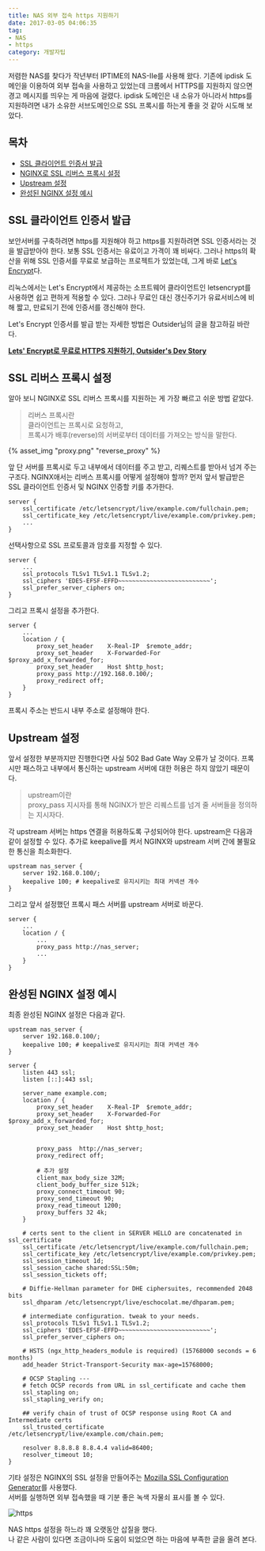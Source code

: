 ```yaml
---
title: NAS 외부 접속 https 지원하기
date: 2017-03-05 04:06:35
tag: 
- NAS
- https
category: 개발자팁
---
```

저렴한 NAS를 찾다가 작년부터 IPTIME의 NAS-IIe를 사용해 왔다. 기존에 ipdisk 도메인을 이용하여 외부 접속을 사용하고 있었는데 크롬에서 HTTPS를 지원하지 않으면 경고 메시지를 띄우는 게 마음에 걸렸다. ipdisk 도메인은 내 소유가 아니라서 https를 지원하려면 내가 소유한 서브도메인으로 SSL 프록시를 하는게 좋을 것 같아 시도해 보았다.

## 목차
* [SSL 클라이언트 인증서 발급](#ssl-cert)
* [NGINX로 SSL 리버스 프록시 설정](#nginx-ssl)
* [Upstream 설정](#upstream)
* [완성된 NGINX 설정 예시](#example)

## <a name="ssl-cert"></a>SSL 클라이언트 인증서 발급
보안서버를 구축하려면 https를 지원해야 하고 https를 지원하려면 SSL 인증서라는 것을 발급받아야 한다. 보통 SSL 인증서는 유료이고 가격이 꽤 비싸다. 그러나 https의 확산을 위해 SSL 인증서를 무료로 보급하는 프로젝트가 있었는데, 그게 바로 <u>[Let's Encrypt](https://letsencrypt.org/)</u>다.  

리눅스에서는 Let's Encrypt에서 제공하는 소프트웨어 클라이언트인 letsencrypt를 사용하면 쉽고 편하게 적용할 수 있다. 그러나 무료인 대신 갱신주기가 유료서비스에 비해 짧고, 만료되기 전에 인증서를 갱신해야 한다.

Let's Encrypt 인증서를 발급 받는 자세한 방법은 Outsider님의 글을 참고하길 바란다.

**[Lets' Encrypt로 무료로 HTTPS 지원하기, Outsider's Dev Story](https://blog.outsider.ne.kr/1178)**

## <a name="nginx-ssl"></a>SSL 리버스 프록시 설정
알아 보니 NGINX로 SSL 리버스 프록시를 지원하는 게 가장 빠르고 쉬운 방법 같았다.
> 리버스 프록시란  
> 클라이언트는 프록시로 요청하고,  
> 프록시가 배후(reverse)의 서버로부터 데이터를 가져오는 방식을 말한다.

{% asset_img "proxy.png" "reverse_proxy" %}

앞 단 서버를 프록시로 두고 내부에서 데이터를 주고 받고, 리퀘스트를 받아서 넘겨 주는 구조다. NGINX애서는 리버스 프록시를 어떻게 설정해야 할까? 먼저 앞서 발급받은 SSL 클라이언트 인증서 및 NGINX 인증할 키를 추가한다.  

``` Nginx
server {
    ssl_certificate /etc/letsencrypt/live/example.com/fullchain.pem;
    ssl_certificate_key /etc/letsencrypt/live/example.com/privkey.pem;
    ...
}
```

선택사항으로 SSL 프로토콜과 암호를 지정할 수 있다.

``` Nginx
server {
    ...
    ssl_protocols TLSv1 TLSv1.1 TLSv1.2;
    ssl_ciphers 'EDES-EFSF-EFFD~~~~~~~~~~~~~~~~~~~~~~~~~~';
    ssl_prefer_server_ciphers on;
}
```

그리고 프록시 설정을 추가한다.

``` Nginx
server {
    ...
    location / {
        proxy_set_header    X-Real-IP  $remote_addr;
        proxy_set_header    X-Forwarded-For $proxy_add_x_forwarded_for;
        proxy_set_header    Host $http_host;
        proxy_pass http://192.168.0.100/;
        proxy_redirect off;
    }
}
```
프록시 주소는 반드시 내부 주소로 설정해야 한다.

## <a name="upstream"></a>Upstream 설정
앞서 설정한 부분까지만 진행한다면 사실 502 Bad Gate Way 오류가 날 것이다. 프록시만 패스하고 내부에서 통신하는 upstream 서버에 대한 허용은 하지 않았기 때문이다.
> upstream이란  
> proxy_pass 지시자를 통해 NGINX가 받은 리퀘스트를 넘겨 줄 서버들을 정의하는 지시자다.

각 upstream 서버는 https 연결을 허용하도록 구성되어야 한다. upstream은 다음과 같이 설정할 수 있다. 추가로 keepalive를 켜서 NGINX와 upstream 서버 간에 불필요한 통신을 최소화한다.

``` Nginx
upstream nas_server {
    server 192.168.0.100/;
    keepalive 100; # keepalive로 유지시키는 최대 커넥션 개수
}
```

그리고 앞서 설정했던 프록시 패스 서버를 upstream 서버로 바꾼다.

``` Nginx
server {
    ...
    location / {
        ...
        proxy_pass http://nas_server;
        ...
    }
}
```

## <a name="example"></a>완성된 NGINX 설정 예시
최종 완성된 NGINX 설정은 다음과 같다.

``` Nginx
upstream nas_server {
    server 192.168.0.100/;
    keepalive 100; # keepalive로 유지시키는 최대 커넥션 개수
}

server {
    listen 443 ssl;
    listen [::]:443 ssl;

    server_name example.com;
    location / {
        proxy_set_header    X-Real-IP  $remote_addr;
        proxy_set_header    X-Forwarded-For $proxy_add_x_forwarded_for;
        proxy_set_header    Host $http_host;
        

        proxy_pass  http://nas_server;
        proxy_redirect off;
        
        # 추가 설정
        client_max_body_size 32M;
        client_body_buffer_size 512k;
        proxy_connect_timeout 90;
        proxy_send_timeout 90;
        proxy_read_timeout 1200;
        proxy_buffers 32 4k;
    }

    # certs sent to the client in SERVER HELLO are concatenated in ssl_certificate
    ssl_certificate /etc/letsencrypt/live/example.com/fullchain.pem;
    ssl_certificate_key /etc/letsencrypt/live/example.com/privkey.pem;
    ssl_session_timeout 1d;
    ssl_session_cache shared:SSL:50m;
    ssl_session_tickets off;

    # Diffie-Hellman parameter for DHE ciphersuites, recommended 2048 bits
    ssl_dhparam /etc/letsencrypt/live/eschocolat.me/dhparam.pem;

    # intermediate configuration. tweak to your needs.
    ssl_protocols TLSv1 TLSv1.1 TLSv1.2;
    ssl_ciphers 'EDES-EFSF-EFFD~~~~~~~~~~~~~~~~~~~~~~~~~~';
    ssl_prefer_server_ciphers on;

    # HSTS (ngx_http_headers_module is required) (15768000 seconds = 6 months)
    add_header Strict-Transport-Security max-age=15768000;

    # OCSP Stapling ---
    # fetch OCSP records from URL in ssl_certificate and cache them
    ssl_stapling on;
    ssl_stapling_verify on;

    ## verify chain of trust of OCSP response using Root CA and Intermediate certs
    ssl_trusted_certificate /etc/letsencrypt/live/example.com/chain.pem;

    resolver 8.8.8.8 8.8.4.4 valid=86400;
    resolver_timeout 10;
}
```

기타 설정은 NGINX의 SSL 설정을 만들어주는 <u>[Mozilla SSL Configuration Generator](https://mozilla.github.io/server-side-tls/ssl-config-generator/)</u>를 사용했다.  
서버를 실행하면 외부 접속했을 때 기분 좋은 녹색 자물쇠 표시를 볼 수 있다.  

![https](./https.png)

NAS https 설정을 하느라 꽤 오랫동안 삽질을 했다.  
나 같은 사람이 있다면 조금이나마 도움이 되었으면 하는 마음에 부족한 글을 올려 본다.